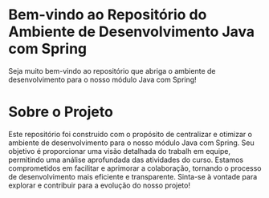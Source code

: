 # Bem-vindo ao Repositório do Ambiente de Desenvolvimento Java com Spring

Seja muito bem-vindo ao repositório que abriga o ambiente de desenvolvimento
para o nosso módulo Java com Spring!


# Sobre o Projeto

Este repositório foi construido com o propósito de centralizar e otimizar o ambiente de desenvolvimento para o nosso módulo Java com Spring. Seu objetivo é proporcionar uma visão detalhada do trabalh em equipe, permitindo uma análise aprofundada das atividades do curso. Estamos comprometidos em facilitar e aprimorar a colaboração, tornando o processo de desenvolvimento mais eficiente e transparente. Sinta-se à vontade para explorar e contribuir para a evolução do nosso projeto!






